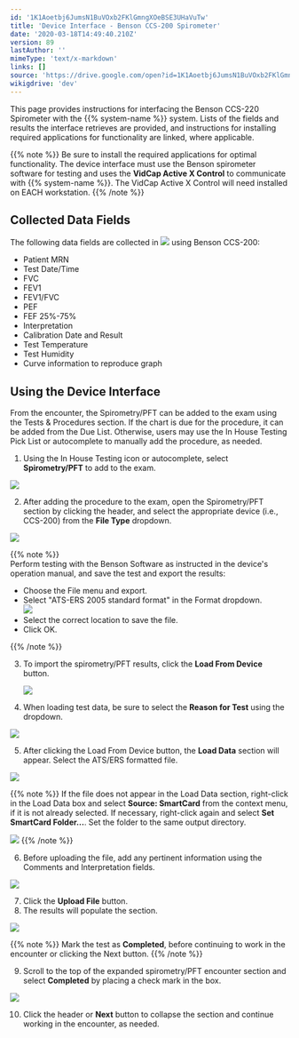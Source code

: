 ```yaml
---
id: '1K1Aoetbj6JumsN1BuVOxb2FKlGmngXOeBSE3UHaVuTw'
title: 'Device Interface - Benson CCS-200 Spirometer'
date: '2020-03-18T14:49:40.210Z'
version: 89
lastAuthor: ''
mimeType: 'text/x-markdown'
links: []
source: 'https://drive.google.com/open?id=1K1Aoetbj6JumsN1BuVOxb2FKlGmngXOeBSE3UHaVuTw'
wikigdrive: 'dev'
---
```

This page provides instructions for interfacing the Benson CCS-220 Spirometer with the {{% system-name %}} system. Lists of the fields and results the interface retrieves are provided, and instructions for installing required applications for functionality are linked, where applicable.

{{% note %}}
Be sure to install the required applications for optimal functionality. The device interface must use the Benson spirometer software for testing and uses the **VidCap Active X Control** to communicate with {{% system-name %}}. The VidCap Active X Control will need installed on EACH workstation.
{{% /note %}}

## Collected Data Fields

The following data fields are collected in
![](../device-interface-benson-ccs-200-spirometer.assets/bfbd8ddf9c846e1f985e44f63eaa3e57.png)
using Benson CCS-200:

* Patient MRN
* Test Date/Time
* FVC
* FEV1
* FEV1/FVC
* PEF
* FEF 25%-75%
* Interpretation
* Calibration Date and Result
* Test Temperature
* Test Humidity
* Curve information to reproduce graph

## Using the Device Interface

From the encounter, the Spirometry/PFT can be added to the exam using the Tests & Procedures section. If the chart is due for the procedure, it can be added from the Due List. Otherwise, users may use the In House Testing Pick List or autocomplete to manually add the procedure, as needed.

1. Using the In House Testing icon or autocomplete, select <strong>Spirometry/PFT</strong> to add to the exam.

![](../device-interface-benson-ccs-200-spirometer.assets/5faca738ff0c4c3ef683f54a9a0920ad.png)

2. After adding the procedure to the exam, open the Spirometry/PFT section by clicking the header, and select the appropriate device (i.e., CCS-200) from the <strong>File Type</strong> dropdown.

![](../device-interface-benson-ccs-200-spirometer.assets/55935597082d547d8b6b54857e9bb7da.png)

{{% note %}}  
Perform testing with the Benson Software as instructed in the device's operation manual, and save the test and export the results:

* Choose the File menu and export.
* Select "ATS-ERS 2005 standard format" in the Format dropdown.  
    ![](../device-interface-benson-ccs-200-spirometer.assets/60f918983155be183ce17b7c6ea54027.png)
* Select the correct location to save the file.
* Click OK.

{{% /note %}}

3. To import the spirometry/PFT results, click the <strong>Load From Device</strong> button.

    ![](../device-interface-benson-ccs-200-spirometer.assets/dda14acc97e4e778f9209f1b90689433.png)
4. When loading test data, be sure to select the <strong>Reason for Test</strong> using the dropdown.

![](../device-interface-benson-ccs-200-spirometer.assets/cc2aa9568eae174a7543770ab9bae7b0.png)

5. After clicking the Load From Device button, the <strong>Load Data</strong> section will appear. Select the ATS/ERS formatted file.

![](../device-interface-benson-ccs-200-spirometer.assets/cf93e11584bb4e3e486d93da3032fc81.png)

{{% note %}}
If the file does not appear in the Load Data section, right-click in the Load Data box and select **Source: SmartCard** from the context menu, if it is not already selected. If necessary, right-click again and select **Set SmartCard Folder...**. Set the folder to the same output directory.

![](../device-interface-benson-ccs-200-spirometer.assets/d086ddb8043a99d284deef54638ea7a1.png)
{{% /note %}}

6. Before uploading the file, add any pertinent information using the Comments and Interpretation fields.

![](../device-interface-benson-ccs-200-spirometer.assets/7cf1e42ade44ce15337c0910dabb1cb3.png)

7. Click the <strong>Upload File</strong> button.
8. The results will populate the section.

![](../device-interface-benson-ccs-200-spirometer.assets/8304e99670b8897cfbd11fa2dd1b0b97.png)

{{% note %}}
Mark the test as **Completed**, before continuing to work in the encounter or clicking the Next button.
{{% /note %}}

9. Scroll to the top of the expanded spirometry/PFT encounter section and select <strong>Completed</strong> by placing a check mark in the box.

![](../device-interface-benson-ccs-200-spirometer.assets/5ff07d41497f6a0bb25ed84e645cb1b8.png)

10. Click the header or <strong>Next</strong> button to collapse the section and continue working in the encounter, as needed.
